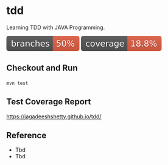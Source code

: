 # tdd
Learning TDD with JAVA Programming.

![](.github/badges/branches.svg)
![](.github/badges/jacoco.svg)

## Checkout and Run

`mvn test`

## Test Coverage Report

https://jagadeeshshetty.github.io/tdd/

## Reference

- Tbd
- Tbd
